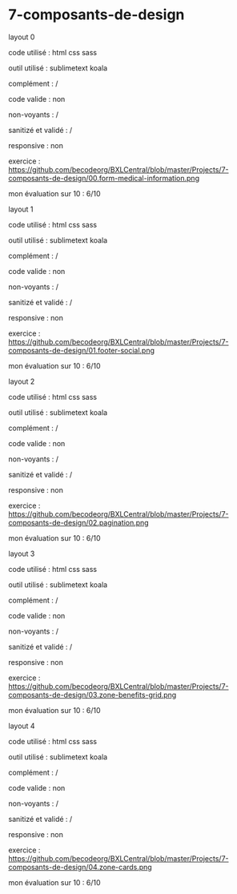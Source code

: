 # 7-composants-de-design

layout 0

code utilisé : html css sass

outil utilisé : sublimetext koala

complément : /

code valide : non

non-voyants : /

sanitizé et validé : /

responsive : non

exercice : https://github.com/becodeorg/BXLCentral/blob/master/Projects/7-composants-de-design/00.form-medical-information.png

mon évaluation sur 10 : 6/10

layout 1

code utilisé : html css sass

outil utilisé : sublimetext koala

complément : /

code valide : non

non-voyants : /

sanitizé et validé : /

responsive : non

exercice : https://github.com/becodeorg/BXLCentral/blob/master/Projects/7-composants-de-design/01.footer-social.png

mon évaluation sur 10 : 6/10

layout 2

code utilisé : html css sass

outil utilisé : sublimetext koala

complément : /

code valide : non

non-voyants : /

sanitizé et validé : /

responsive : non

exercice : https://github.com/becodeorg/BXLCentral/blob/master/Projects/7-composants-de-design/02.pagination.png

mon évaluation sur 10 : 6/10

layout 3

code utilisé : html css sass

outil utilisé : sublimetext koala

complément : /

code valide : non

non-voyants : /

sanitizé et validé : /

responsive : non

exercice : https://github.com/becodeorg/BXLCentral/blob/master/Projects/7-composants-de-design/03.zone-benefits-grid.png

mon évaluation sur 10 : 6/10

layout 4

code utilisé : html css sass

outil utilisé : sublimetext koala

complément : /

code valide : non

non-voyants : /

sanitizé et validé : /

responsive : non

exercice : https://github.com/becodeorg/BXLCentral/blob/master/Projects/7-composants-de-design/04.zone-cards.png

mon évaluation sur 10 : 6/10